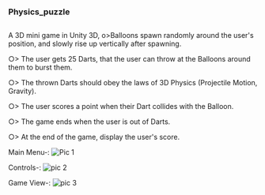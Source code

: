 ### Physics_puzzle
## 
A 3D mini game in Unity 3D,
o>Balloons spawn randomly around the user's position, and slowly rise up vertically after spawning.

○> The user gets 25 Darts, that the user can throw at the Balloons around them to burst them.

○> The thrown Darts should obey the laws of 3D Physics (Projectile Motion, Gravity).

○> The user scores a point when their Dart collides with the Balloon.

○> The game ends when the user is out of Darts.

○> At the end of the game, display the user's score.

Main Menu-:
![Pic 1](https://github.com/anshum404/Physics_puzzle/assets/67569065/3bf6f31d-324e-4c3d-85a0-9529e858ba63)

Controls-:
![pic 2](https://github.com/anshum404/Physics_puzzle/assets/67569065/7622c100-da56-4129-8cc1-1a2cb407fbde)

Game View-:
![pic 3](https://github.com/anshum404/Physics_puzzle/assets/67569065/5c754828-8f99-4818-9f22-cd99e5becea9)
